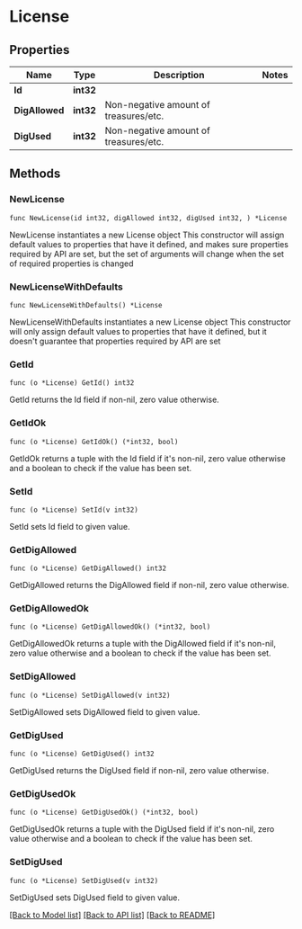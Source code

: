 # License

## Properties

Name | Type | Description | Notes
------------ | ------------- | ------------- | -------------
**Id** | **int32** |  | 
**DigAllowed** | **int32** | Non-negative amount of treasures/etc. | 
**DigUsed** | **int32** | Non-negative amount of treasures/etc. | 

## Methods

### NewLicense

`func NewLicense(id int32, digAllowed int32, digUsed int32, ) *License`

NewLicense instantiates a new License object
This constructor will assign default values to properties that have it defined,
and makes sure properties required by API are set, but the set of arguments
will change when the set of required properties is changed

### NewLicenseWithDefaults

`func NewLicenseWithDefaults() *License`

NewLicenseWithDefaults instantiates a new License object
This constructor will only assign default values to properties that have it defined,
but it doesn't guarantee that properties required by API are set

### GetId

`func (o *License) GetId() int32`

GetId returns the Id field if non-nil, zero value otherwise.

### GetIdOk

`func (o *License) GetIdOk() (*int32, bool)`

GetIdOk returns a tuple with the Id field if it's non-nil, zero value otherwise
and a boolean to check if the value has been set.

### SetId

`func (o *License) SetId(v int32)`

SetId sets Id field to given value.


### GetDigAllowed

`func (o *License) GetDigAllowed() int32`

GetDigAllowed returns the DigAllowed field if non-nil, zero value otherwise.

### GetDigAllowedOk

`func (o *License) GetDigAllowedOk() (*int32, bool)`

GetDigAllowedOk returns a tuple with the DigAllowed field if it's non-nil, zero value otherwise
and a boolean to check if the value has been set.

### SetDigAllowed

`func (o *License) SetDigAllowed(v int32)`

SetDigAllowed sets DigAllowed field to given value.


### GetDigUsed

`func (o *License) GetDigUsed() int32`

GetDigUsed returns the DigUsed field if non-nil, zero value otherwise.

### GetDigUsedOk

`func (o *License) GetDigUsedOk() (*int32, bool)`

GetDigUsedOk returns a tuple with the DigUsed field if it's non-nil, zero value otherwise
and a boolean to check if the value has been set.

### SetDigUsed

`func (o *License) SetDigUsed(v int32)`

SetDigUsed sets DigUsed field to given value.



[[Back to Model list]](../README.md#documentation-for-models) [[Back to API list]](../README.md#documentation-for-api-endpoints) [[Back to README]](../README.md)


